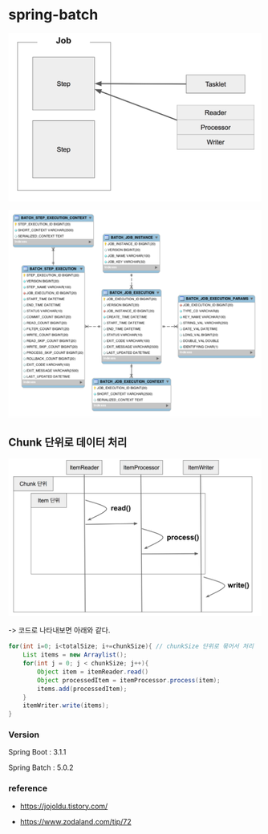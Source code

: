 # spring-batch

![img.png](img.png)

![img_1.png](img_1.png)

## Chunk 단위로 데이터 처리
![img_2.png](img_2.png)

-> 코드로 나타내보면 아래와 같다.
```java
for(int i=0; i<totalSize; i+=chunkSize){ // chunkSize 단위로 묶어서 처리
    List items = new Arraylist();
    for(int j = 0; j < chunkSize; j++){
        Object item = itemReader.read()
        Object processedItem = itemProcessor.process(item);
        items.add(processedItem);
    }
    itemWriter.write(items);
}
```

### Version

Spring Boot : 3.1.1

Spring Batch : 5.0.2

### reference

- https://jojoldu.tistory.com/

- https://www.zodaland.com/tip/72